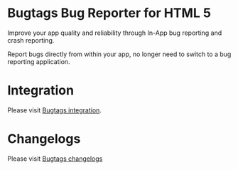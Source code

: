 # Bugtags Bug Reporter for HTML 5

Improve your app quality and reliability through In-App bug reporting and crash reporting.

Report bugs directly from within your app, no longer need to switch to a bug reporting application.

# Integration

Please visit [Bugtags integration](https://docs.bugtags.io/start/integrate/js/).

# Changelogs

Please visit [Bugtags changelogs](https://docs.bugtags.io/changelog/js.html)